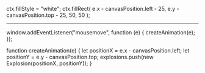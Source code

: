 ctx.fillStyle = "white";
ctx.fillRect(
e.x - canvasPosition.left - 25,
e.y - canvasPosition.top - 25,
50,
50
);

---

window.addEventListener("mousemove", function (e) {
createAnimation(e);
});

function createAnimation(e) {
let positionX = e.x - canvasPosition.left;
let positionY = e.y - canvasPosition.top;
explosions.push(new Explosion(positionX, positionY));
}
